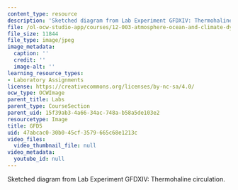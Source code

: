 ```yaml
---
content_type: resource
description: 'Sketched diagram from Lab Experiment GFDXIV: Thermohaline circulation.'
file: /ol-ocw-studio-app/courses/12-003-atmosphere-ocean-and-climate-dynamics-fall-2008/47abcac030b045cf3579665c68e1213c_GFD5.jpg
file_size: 11844
file_type: image/jpeg
image_metadata:
  caption: ''
  credit: ''
  image-alt: ''
learning_resource_types:
- Laboratory Assignments
license: https://creativecommons.org/licenses/by-nc-sa/4.0/
ocw_type: OCWImage
parent_title: Labs
parent_type: CourseSection
parent_uid: 15f39ab3-4a66-34ac-748a-b58a5de103e2
resourcetype: Image
title: GFD5
uid: 47abcac0-30b0-45cf-3579-665c68e1213c
video_files:
  video_thumbnail_file: null
video_metadata:
  youtube_id: null
---
```

Sketched diagram from Lab Experiment GFDXIV: Thermohaline circulation.